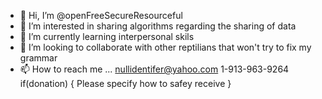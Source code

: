 - 👋 Hi, I’m @openFreeSecureResourceful
- 👀 I’m interested in sharing algorithms regarding the sharing of data
- 🌱 I’m currently learning interpersonal skils
- 💞️ I’m looking to collaborate with other reptilians that won't try to fix my grammar
- 📫 How to reach me ...
      nullidentifer@yahoo.com
      1-913-963-9264
      if(donation)
      {
        Please specify how to safey receive
      }
<!---
openFreeSecureResourceful/openFreeSecureResourceful is a ✨ special ✨ repository because its `README.md` (this file) appears on your GitHub profile.
You can click the Preview link to take a look at your changes.
--->
